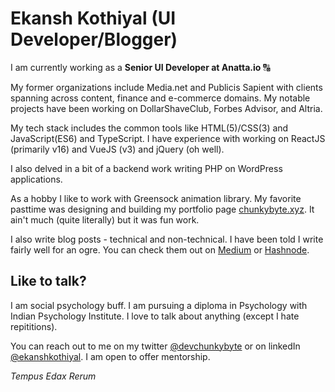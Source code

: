# Ekansh Kothiyal (UI Developer/Blogger)

I am currently working as a **Senior UI Developer at Anatta.io** 🔠

My former organizations include Media.net and Publicis Sapient with clients spanning across content, finance and e-commerce domains. My notable projects have been working on DollarShaveClub, Forbes Advisor, and Altria.

My tech stack includes the common tools like HTML(5)/CSS(3) and JavaScript(ES6) and TypeScript.
I have experience with working on ReactJS (primarily v16) and VueJS (v3) and jQuery (oh well).

I also delved in a bit of a backend work writing PHP on WordPress applications.

As a hobby I like to work with Greensock animation library. My favorite pasttime was designing and building my portfolio page [chunkybyte.xyz](https://chunkybyte.xyz/). It ain't much (quite literally) but it was fun work.

I also write blog posts - technical and non-technical. I have been told I write fairly well for an ogre. You can check them out on [Medium](https://chunkybyte.medium.com/) or [Hashnode](https://blog.chunkybyte.xyz/).

## Like to talk?

I am social psychology buff. I am pursuing a diploma in Psychology with Indian Psychology Institute. I love to talk about anything (except I hate repititions).

You can reach out to me on my twitter [@devchunkybyte](https://twitter.com/devchunkybyte) or on linkedIn [@ekanshkothiyal](https://www.linkedin.com/in/ekanshkothiyal/). I am open to offer mentorship.

*Tempus Edax Rerum*
